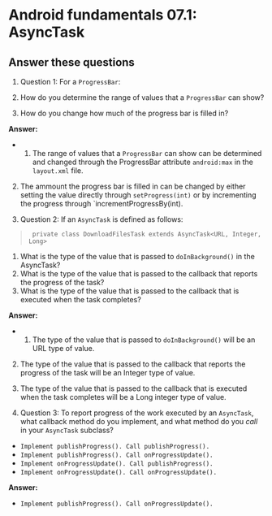 Android fundamentals 07.1: AsyncTask
=======

Answer these questions
-----------

1. Question 1: For a `ProgressBar`:

 1. How do you determine the range of values that a `ProgressBar` can show?
 2. How do you change how much of the progress bar is filled in?

**Answer:**
* 1. The range of values that a `ProgressBar` can show can be determined and changed through the ProgressBar attribute `android:max` in the `layout.xml` file.
 2. The ammount the progress bar is filled in can be changed by either setting the value directly through `setProgress(int)` or by incrementing the progress through `incrementProgressBy(int).


2. Question 2: If an `AsyncTask` is defined as follows:
> ` private class DownloadFilesTask extends AsyncTask<URL, Integer, Long>`
 1. What is the type of the value that is passed to `doInBackground()` in the AsyncTask?
 2. What is the type of the value that is passed to the callback that reports the progress of the task?
 3. What is the type of the value that is passed to the callback that is executed when the task completes?

**Answer:**
* 1. The type of the value that is passed to `doInBackground()` will be an URL type of value.
 2. The type of the value that is passed to the callback that reports the progress of the task will be an Integer type of value.
 3. The type of the value that is passed to the callback that is executed when the task completes will be a Long integer type of value.


3. Question 3: To report progress of the work executed by an `AsyncTask`, what callback method do you implement, and what method do you *call* in your `AsyncTask` subclass?

* `Implement publishProgress(). Call publishProgress().`
* `Implement publishProgress(). Call onProgressUpdate().`
* `Implement onProgressUpdate(). Call publishProgress().`
* `Implement onProgressUpdate(). Call onProgressUpdate().`

**Answer:**
* `Implement publishProgress(). Call onProgressUpdate().`
